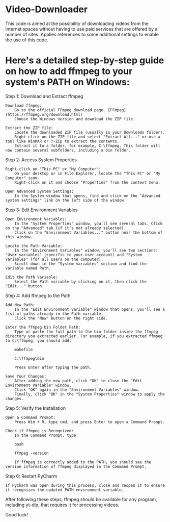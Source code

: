 # Video-Downloader

Тhis code is aimed at the possibility of downloading videos from the Internet spaces without having to use paid services that are offered by a number of sites.
Applies references to some additional settings to enable the use of this code.

# Here's a detailed step-by-step guide on how to add ffmpeg to your system's PATH on Windows:
Step 1: Download and Extract ffmpeg

    Download ffmpeg:
        Go to the official FFmpeg download page. [FFmpeg](https://ffmpeg.org/download.html)
        Choose the Windows version and download the ZIP file.

    Extract the ZIP file:
        Locate the downloaded ZIP file (usually in your Downloads folder).
        Right-click on the ZIP file and select "Extract All..." or use a tool like WinRAR or 7-Zip to extract the contents.
        Extract it to a folder, for example, C:\ffmpeg. This folder will now contain several subfolders, including a bin folder.

Step 2: Access System Properties

    Right-click on "This PC" or "My Computer":
        On your desktop or in File Explorer, locate the "This PC" or "My Computer" icon.
        Right-click on it and choose "Properties" from the context menu.

    Open Advanced System Settings:
        In the System window that opens, find and click on the "Advanced system settings" link on the left side of the window.

Step 3: Edit Environment Variables

    Open Environment Variables:
        In the "System Properties" window, you'll see several tabs. Click on the "Advanced" tab (if it's not already selected).
        Click on the "Environment Variables..." button near the bottom of this window.

    Locate the Path Variable:
        In the "Environment Variables" window, you'll see two sections: "User variables" (specific to your user account) and "System variables" (for all users on the computer).
        Scroll down in the "System variables" section and find the variable named Path.

    Edit the Path Variable:
        Select the Path variable by clicking on it, then click the "Edit..." button.

Step 4: Add ffmpeg to the Path

    Add New Path:
        In the "Edit Environment Variable" window that opens, you'll see a list of paths already in the Path variable.
        Click the "New" button on the right side.

    Enter the ffmpeg bin Folder Path:
        Type or paste the full path to the bin folder inside the ffmpeg directory you extracted earlier. For example, if you extracted ffmpeg to C:\ffmpeg, you should add:

        makefile

        C:\ffmpeg\bin

        Press Enter after typing the path.

    Save Your Changes:
        After adding the new path, click "OK" to close the "Edit Environment Variable" window.
        Click "OK" again in the "Environment Variables" window.
        Finally, click "OK" in the "System Properties" window to apply the changes.

Step 5: Verify the Installation

    Open a Command Prompt:
        Press Win + R, type cmd, and press Enter to open a Command Prompt.

    Check if ffmpeg is Recognized:
        In the Command Prompt, type:

        bash

        ffmpeg -version

        If ffmpeg is correctly added to the PATH, you should see the version information of ffmpeg displayed in the Command Prompt.

Step 6: Restart PyCharm

    If PyCharm was open during this process, close and reopen it to ensure it recognizes the updated PATH environment variable.

After following these steps, ffmpeg should be available for any program, including yt-dlp, that requires it for processing videos.

Good luck!
